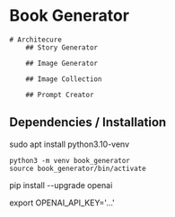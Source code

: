 # Book Generator

    # Architecure
        ## Story Generator

        ## Image Generator

        ## Image Collection

        ## Prompt Creator

## Dependencies / Installation

sudo apt install python3.10-venv

    python3 -m venv book_generator
    source book_generator/bin/activate

pip install --upgrade openai

export OPENAI_API_KEY='...'
